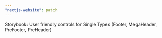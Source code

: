 ```yaml
---
"nextjs-website": patch
---
```


Storybook: User friendly controls for Single Types (Footer, MegaHeader, PreFooter, PreHeader)
